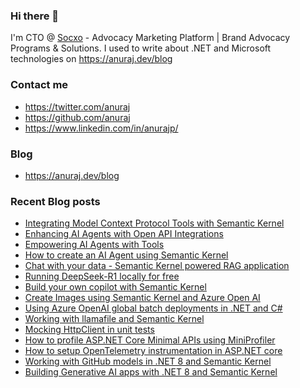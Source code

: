 ### Hi there 👋

I'm CTO @ [Socxo](https://www.socxo.com/) - Advocacy Marketing Platform | Brand Advocacy Programs &amp; Solutions. I used to write about .NET and Microsoft technologies on https://anuraj.dev/blog

### Contact me
* https://twitter.com/anuraj
* https://github.com/anuraj
* https://www.linkedin.com/in/anurajp/

### Blog
* https://anuraj.dev/blog

### Recent Blog posts
<!-- BLOGPOSTS:START -->
- [Integrating Model Context Protocol Tools with Semantic Kernel](https://anuraj.dev/blog/integrating-model-context-protocol-tools-with-semantic-kernel/)
- [Enhancing AI Agents with Open API Integrations](https://anuraj.dev/blog/enhancing-ai-agents-with-open-api/)
- [Empowering AI Agents with Tools](https://anuraj.dev/blog/empowering-ai-agents-with-tools/)
- [How to create an AI Agent using Semantic Kernel](https://anuraj.dev/blog/how-to-create-an-agent-using-semantic-kernel/)
- [Chat with your data - Semantic Kernel powered RAG application](https://anuraj.dev/blog/chat-with-your-data-semantic-kernel-powered-rag-application/)
- [Running DeepSeek-R1 locally for free](https://anuraj.dev/blog/run-deepseek-r1-locally-for-free/)
- [Build your own copilot with Semantic Kernel](https://anuraj.dev/blog/build-your-own-copilot-with-semantic-kernel/)
- [Create Images using Semantic Kernel and Azure Open AI](https://anuraj.dev/blog/create-images-using-semantic-kernel-and-azure-openai/)
- [Using Azure OpenAI global batch deployments in .NET and C#](https://anuraj.dev/blog/azure-openai-global-batch-deployment-in-dotnet/)
- [Working with llamafile and Semantic Kernel](https://anuraj.dev/blog/working-with-llamafile-and-semantic-kernel/)
- [Mocking HttpClient in unit tests](https://anuraj.dev/blog/mocking-httpclient-in-unit-tests/)
- [How to profile ASP.NET Core Minimal APIs using MiniProfiler](https://anuraj.dev/blog/how-to-profile-aspnet-core-minimal-apis-using-miniprofiler/)
- [How to setup OpenTelemetry instrumentation in ASP.NET core](https://anuraj.dev/blog/how-to-setup-opentelemetry-instrumentation-in-aspnet-core/)
- [Working with GitHub models in .NET 8 and Semantic Kernel](https://anuraj.dev/blog/working-with-github-models-in-net-8-and-semantic-kernel/)
- [Building Generative AI apps with .NET 8 and Semantic Kernel](https://anuraj.dev/blog/building-generative-ai-apps-with-net-8-and-semantic-kernel/)
<!-- BLOGPOSTS:END -->
